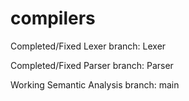 # compilers

Completed/Fixed Lexer branch: Lexer

Completed/Fixed Parser branch: Parser

Working Semantic Analysis branch: main
